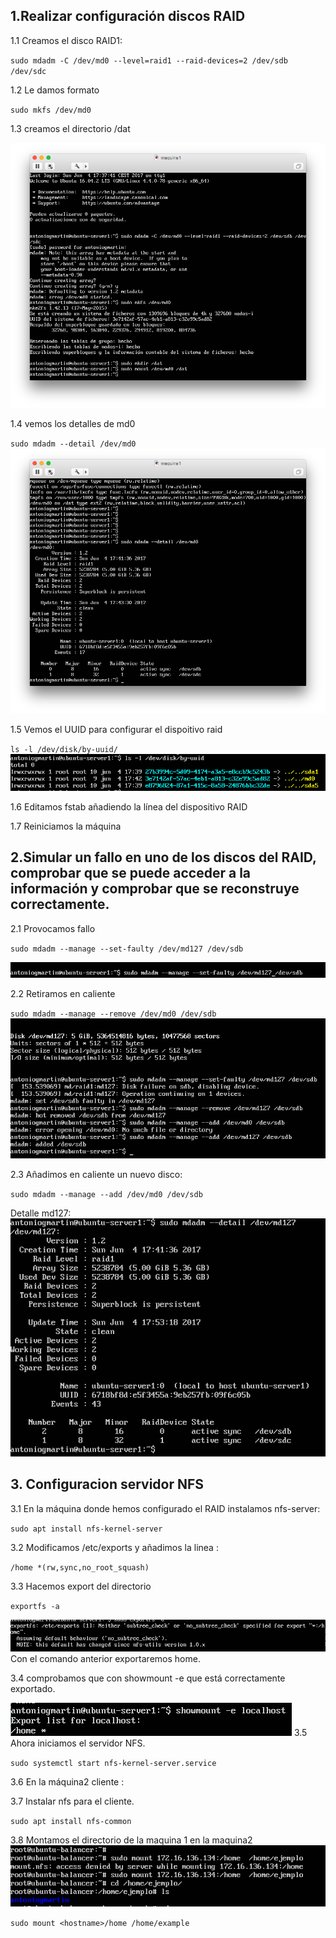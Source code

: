 

## 1.Realizar configuración discos RAID
1.1 Creamos el disco RAID1:

`sudo mdadm -C /dev/md0 --level=raid1 --raid-devices=2 /dev/sdb /dev/sdc`

1.2 Le damos formato

`sudo mkfs /dev/md0`

1.3 creamos el directorio /dat

![crear RAID1 y crear directorio](https://github.com/antoniogmartin/highPerformanceWebServers/blob/master/practicas/practica6/imagenes/crear_directorio.png)

1.4 vemos los detalles de md0  

`sudo mdadm --detail /dev/md0`
![detalle md0](https://github.com/antoniogmartin/highPerformanceWebServers/blob/master/practicas/practica6/imagenes/detalles_md0.png)

1.5 Vemos el UUID para configurar el dispoitivo raid

  `ls -l /dev/disk/by-uuid/`
![comprobar uuid](https://github.com/antoniogmartin/highPerformanceWebServers/blob/master/practicas/practica6/imagenes/uuid.png)

1.6 Editamos fstab añadiendo la línea del dispositivo RAID

1.7 Reiniciamos la máquina

## 2.Simular un fallo en uno de los discos del RAID, comprobar que se puede acceder a la información y comprobar que se reconstruye correctamente.

2.1 Provocamos fallo

`sudo mdadm --manage --set-faulty /dev/md127 /dev/sdb`

![Provocar fallo](https://github.com/antoniogmartin/highPerformanceWebServers/blob/master/practicas/practica6/imagenes/establecer_fallo.png)

2.2 Retiramos en caliente

 `sudo mdadm --manage --remove /dev/md0 /dev/sdb`
![Retirar en caliente](https://github.com/antoniogmartin/highPerformanceWebServers/blob/master/practicas/practica6/imagenes/quitar_caliente.png)

2.3 Añadimos en caliente un nuevo disco:

`sudo mdadm --manage --add /dev/md0 /dev/sdb`

Detalle md127:
![detalle md127 ](https://github.com/antoniogmartin/highPerformanceWebServers/blob/master/practicas/practica6/imagenes/detalle_md127.png)

##  3. Configuracion servidor NFS


3.1 En la máquina donde hemos configurado el RAID instalamos nfs-server:

`sudo apt install nfs-kernel-server`

3.2 Modificamos /etc/exports y añadimos la linea :

`/home *(rw,sync,no_root_squash)`

3.3 Hacemos export del directorio

  `exportfs -a`

![exports_a](https://github.com/antoniogmartin/highPerformanceWebServers/blob/master/practicas/practica6/imagenes/exports_a.png)
Con el comando anterior exportaremos home.

3.4 comprobamos que  con showmount -e que está correctamente
exportado.

![showmount](https://github.com/antoniogmartin/highPerformanceWebServers/blob/master/practicas/practica6/imagenes/showmount.png)
3.5 Ahora iniciamos el servidor NFS.

`sudo systemctl start nfs-kernel-server.service`

3.6 En la máquina2 cliente :

3.7 Instalar nfs para el cliente.

`sudo apt install nfs-common`

3.8 Montamos el directorio de la maquina 1 en la maquina2
![montar directorio](https://github.com/antoniogmartin/highPerformanceWebServers/blob/master/practicas/practica6/imagenes/montar_directorio.png)


`sudo mount <hostname>/home /home/example`
